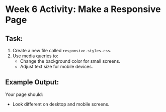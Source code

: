# Week 6 Activity: Make a Responsive Page

## Task:

1. Create a new file called `responsive-styles.css`.
2. Use media queries to:
   - Change the background color for small screens.
   - Adjust text size for mobile devices.

## Example Output:

Your page should:

- Look different on desktop and mobile screens.
